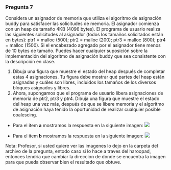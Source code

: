 ### Pregunta 7

Considera un asignador de memoria que utiliza el algoritmo de asignación buddy para satisfacer las solicitudes de memoria. El asignador comienza con un heap de tamaño 4KB (4096 bytes). El programa de usuario realiza las siguientes solicitudes al asignador (todos los tamaños solicitados están en bytes): ptr1 = malloc (500); ptr2 = malloc (200); ptr3 = malloc (800); ptr4 = malloc (1500). Si el encabezado agregado por el asignador tiene menos de 10 bytes de tamaño. Puedes hacer cualquier suposición sobre la implementación del algoritmo de asignación buddy que sea consistente con la descripción en clase.

1. Dibuja una figura que muestre el estado del heap después de completar estas 4 asignaciones. Tu figura debe mostrar qué partes del heap están asignadas y cuáles son libres, incluidos los tamaños de los diversos bloques asignados y libres.
2. Ahora, supongamos que el programa de usuario libera asignaciones de memoria de ptr2, ptr3 y ptr4. Dibuja una figura que muestre el estado del heap una vez más, después de que se libere memoria y el algoritmo de asignación haya tenido la oportunidad de realizar cualquier posible coalescing.

* Para el item **a** mostramos la respuesta en la siguiente imagen:
![](/home/jesus/Escritorio/SistemasOperativosAvanzado/Practicas/pc-2/Practica-Calificada2-CC571/pregunta7a.png)

* Para el item **b** mostramos la respuesta en la siguiente imagen:
![](/home/jesus/Escritorio/SistemasOperativosAvanzado/Practicas/pc-2/Practica-Calificada2-CC571/pregunta7b.png)

Nota: Profesor, si usted quiere ver las imagenes lo dejo en la carpeta del archivo de la pregunta, entodo caso si lo hace a traves del haroopad, entonces tendria que cambiar la direccion de donde se encuentra la imagen para que pueda observar bien el resultado que obtuve.

